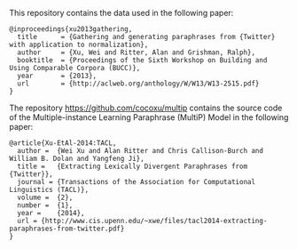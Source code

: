 This repository contains the data used in the following paper:
	
	@inproceedings{xu2013gathering,
  	  title      = {Gathering and generating paraphrases from {Twitter} with application to normalization},
  	  author     = {Xu, Wei and Ritter, Alan and Grishman, Ralph},
  	  booktitle  = {Proceedings of the Sixth Workshop on Building and Using Comparable Corpora (BUCC)},
  	  year       = {2013},
  	  url        = {http://aclweb.org/anthology/W/W13/W13-2515.pdf}
  	}
	
The repository https://github.com/cocoxu/multip contains the source code of 
the Multiple-instance Learning Paraphrase (MultiP) Model in the following paper:

	@article{Xu-EtAl-2014:TACL,
	  author =  {Wei Xu and Alan Ritter and Chris Callison-Burch and William B. Dolan and Yangfeng Ji},
	  title =   {Extracting Lexically Divergent Paraphrases from {Twitter}},
	  journal = {Transactions of the Association for Computational Linguistics (TACL)},
	  volume =  {2},
	  number =  {1},
	  year =    {2014},
	  url = {http://www.cis.upenn.edu/~xwe/files/tacl2014-extracting-paraphrases-from-twitter.pdf}
	}
	
